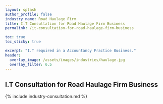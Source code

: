 ```yaml
---
layout: splash 
author_profile: false 
industry_name: Road Haulage Firm
title: I.T Consultation for Road Haulage Firm Business
permalink: /it-consultation-for-road-haulage-firm-business

toc: true
toc_sticky: true

excerpt: "I.T required in a Accountancy Practice Business."
header:
  overlay_image: /assets/images/industries/haulage.jpg
  overlay_filter: 0.5 
---
```


## I.T Consultation for Road Haulage Firm Business

{% include industry-consultation.md %}
